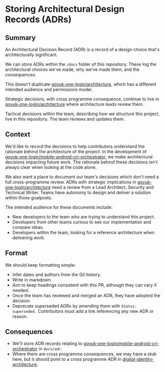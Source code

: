 # Storing Architectural Design Records (ADRs)

<!-- vale Google.We = NO -->

## Summary

An Architectural Decision Record (ADR) is a record of a design choice that's architecturally significant.

We can store ADRs within the `/docs` folder of this repository. These log the architectural choices we've made, why we've made them, and the consequences.

This doesn't duplicate [govuk-one-login/architecture], which has a different intended audience and permissions model.

Strategic decisions, with cross programme consequence, continue to live in [govuk-one-login/architecture] where architecture leads review them.

Tactical decisions within the team, describing how we structure this project, live in this repository. The team reviews and updates them.

## Context

We'd like to record the decisions to help contributors understand the rationale behind the architecture of the project. In the development of [govuk-one-login/mobile-android-cri-orchestrator], we make architectural decisions impacting future work. The rationale behind these decisions isn't always clear when looking at the code alone.

We also want a place to document our team's decisions which don't need a full cross-programme review. ADRs with strategic implications in [govuk-one-login/architecture] need a review from a Lead Architect, Security and Technical Writer. Teams have autonomy to design and deliver a solution within those goalposts.

The intended audience for these documents include:

- New developers to the team who are trying to understand this project.
- Developers from other teams curious to see our implementation and compare ideas.
- Developers within the team, looking for a reference architecture when delivering work.

## Format

We should keep formatting simple:

- Infer dates and authors from the Git history.
- Write in markdown.
- Aim to keep headings consistent with this PR, although they can vary if needed.
- Once the team has reviewed and merged an ADR, they have adopted the decision.
- Deprecate superseded ADRs by amending them with `Status: superseded.` Contributors must add a link referencing any new ADR or reason.

## Consequences

- We'll store ADR records relating to [govuk-one-login/mobile-android-cri-orchestrator] in `docs/adr`.
- Where there are cross programme consequences, we may have a stub here, but it should point to a cross programme ADR in [digital-identity-architecture](https://github.com/alphagov/digital-identity-architecture).

[govuk-one-login/architecture]: https://github.com/govuk-one-login/architecture
[govuk-one-login/mobile-android-cri-orchestrator]: https://github.com/govuk-one-login/mobile-android-cri-orchestrator

<!-- vale Google.We = YES -->
